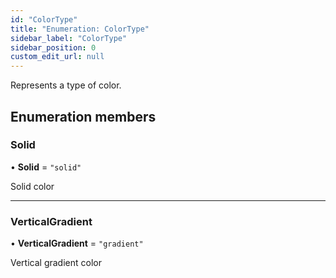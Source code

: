 ```yaml
---
id: "ColorType"
title: "Enumeration: ColorType"
sidebar_label: "ColorType"
sidebar_position: 0
custom_edit_url: null
---
```


Represents a type of color.

## Enumeration members

### Solid

• **Solid** = `"solid"`

Solid color

___

### VerticalGradient

• **VerticalGradient** = `"gradient"`

Vertical gradient color
